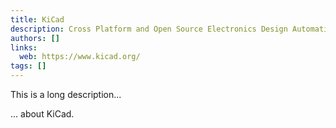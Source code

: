 ```yaml
---
title: KiCad
description: Cross Platform and Open Source Electronics Design Automation Suite
authors: []
links:
  web: https://www.kicad.org/
tags: []
---
```


This is a long description...
<!--more-->
... about KiCad.
